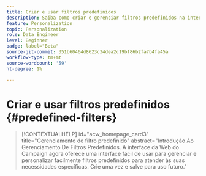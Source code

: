 ```yaml
---
title: Criar e usar filtros predefinidos
description: Saiba como criar e gerenciar filtros predefinidos na interface do usuário da Web do Adobe Campaign
feature: Personalization
topic: Personalization
role: Data Engineer
level: Beginner
badge: label="Beta"
source-git-commit: 351b60464d8623c34dea2c19bf86b2fa7b4fa45a
workflow-type: tm+mt
source-wordcount: '59'
ht-degree: 1%

---
```


# Criar e usar filtros predefinidos {#predefined-filters}

>[!CONTEXTUALHELP]
>id="acw_homepage_card3"
>title="Gerenciamento de filtro predefinido"
>abstract="Introdução Ao Gerenciamento De Filtros Predefinidos. A interface da Web do Campaign agora oferece uma interface fácil de usar para gerenciar e personalizar facilmente filtros predefinidos para atender às suas necessidades específicas. Crie uma vez e salve para uso futuro."


